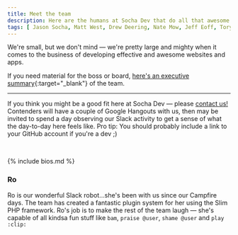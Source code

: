 ```yaml
---
title: Meet the team
description: Here are the humans at Socha Dev that do all that awesome dev work for your team. They are all quite great.
tags: [ Jason Socha, Matt West, Drew Deering, Nate Mow, Jeff Eoff, Tory Gobat, team ]
---
```


We're small, but we don't mind &mdash; we're pretty large and mighty when it comes to the business of developing effective and awesome websites and apps.

If you need material for the boss or board, [here's an executive summary](/assets/downloads/socha-dev-executive-summary){:target="_blank"} of the team.

* * *

If you think you might be a good fit here at Socha Dev &mdash; please <a href="/#contact" class="green">contact us!</a> Contenders will have a couple of <span class="blue dotted">Google Hangouts</span> with us, then may be invited to spend a day observing our <span class="purple dotted">Slack</span> activity to get a sense of what the day-to-day here feels like. Pro tip: You should probably include a link to your GitHub account if you're a dev ;)

<br>

{% include bios.md %}

### Ro

Ro is our wonderful Slack robot...she's been with us since our Campfire days.
The team has created a fantastic plugin system for her using the Slim PHP
framework. Ro's job is to make the rest of the team laugh &mdash; she's capable
of all kindsa fun stuff like `bam`, `praise @user`, `shame @user` and `play :clip:`
